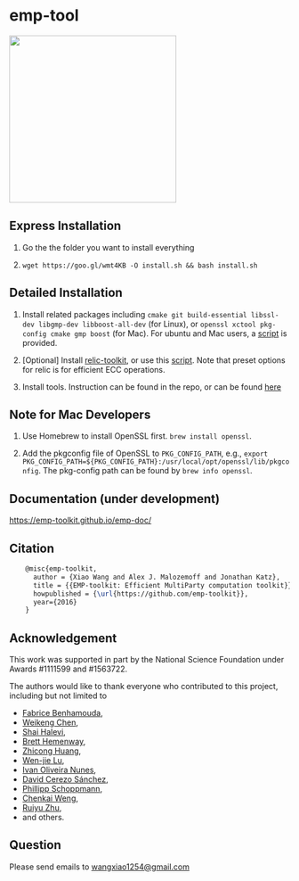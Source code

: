# emp-tool
<img src="https://raw.githubusercontent.com/emp-toolkit/emp-readme/master/art/logo-full.jpg" width=300px/>

## Express Installation

1. Go the the folder you want to install everything

2. `wget https://goo.gl/wmt4KB -O install.sh && bash install.sh`

## Detailed Installation

1. Install related packages including `cmake git build-essential libssl-dev libgmp-dev libboost-all-dev` (for Linux), or `openssl xctool pkg-config cmake gmp boost` (for Mac). For ubuntu and Mac users, a [script](https://github.com/emp-toolkit/emp-readme/blob/master/scripts/install_packages.sh) is provided.

2. [Optional] Install [relic-toolkit](https://github.com/relic-toolkit/relic), or use this [script](https://github.com/emp-toolkit/emp-readme/blob/master/scripts/install_relic.sh).
Note that preset options for relic is for efficient ECC operations.

3. Install tools. Instruction can be found in the repo, or can be found [here](https://github.com/emp-toolkit/emp-readme/tree/master/scripts)

## Note for Mac Developers

1. Use Homebrew to install OpenSSL first. `brew install openssl`.

2. Add the pkgconfig file of OpenSSL to `PKG_CONFIG_PATH`, e.g., `export PKG_CONFIG_PATH=${PKG_CONFIG_PATH}:/usr/local/opt/openssl/lib/pkgconfig`. The pkg-config path can be found by `brew info openssl`.

## Documentation (under development)

https://emp-toolkit.github.io/emp-doc/

## Citation
```latex
    @misc{emp-toolkit,
      author = {Xiao Wang and Alex J. Malozemoff and Jonathan Katz},
      title = {{EMP-toolkit: Efficient MultiParty computation toolkit}},
      howpublished = {\url{https://github.com/emp-toolkit}},
      year={2016}
    }
```
## Acknowledgement
This work was supported in part by the National Science Foundation under Awards #1111599 and #1563722.

The authors would like to thank everyone who contributed to this project, including but not limited to 
- [Fabrice Benhamouda](http://www.normalesup.org/~fbenhamo/), 
- [Weikeng Chen](https://www.chenweikeng.com/), 
- [Shai Halevi](https://shaih.github.io/), 
- [Brett Hemenway](http://www.cis.upenn.edu/~fbrett/),
- [Zhicong Huang](https://acs6610987.github.io/), 
- [Wen-jie Lu](http://fionser.github.io/), 
- [Ivan Oliveira Nunes](https://sites.google.com/site/ivandeoliveiranunes/), 
- [David Cerezo Sánchez](http://cerezo.name/blog/about/), 
- [Phillipp Schoppmann](https://hu.berlin/schoppmp),
- [Chenkai Weng](https://github.com/carlweng),
- [Ruiyu Zhu](https://github.com/RuiyuZhu), 
- and others.


## Question
Please send emails to wangxiao1254@gmail.com
